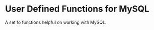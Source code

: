 User Defined Functions for MySQL
================================

A set fo functions helpful on working with MySQL.
